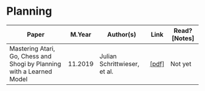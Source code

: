 # Planning

Paper | M.Year | Author(s) | Link | Read? [Notes]
--- | --- | --- | --- | ---
Mastering Atari, Go, Chess and Shogi by Planning with a Learned Model | 11.2019 | Julian Schrittwieser, et al. | [[pdf]](https://arxiv.org/pdf/1911.08265.pdf) | Not yet